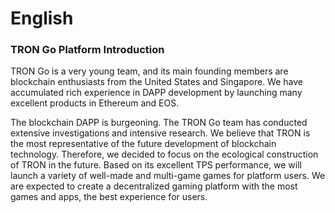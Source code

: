# English

### TRON Go Platform Introduction

TRON Go is a very young team, and its main founding members are blockchain enthusiasts from the United States and Singapore. We have accumulated rich experience in DAPP development by launching many excellent products in Ethereum and EOS.

The blockchain DAPP is burgeoning. The TRON Go team has conducted extensive investigations and intensive research. We believe that TRON is the most representative of the future development of blockchain technology. Therefore, we decided to focus on the ecological construction of TRON in the future. Based on its excellent TPS performance, we will launch a variety of well-made and multi-game games for platform users. We are expected to create a decentralized gaming platform with the most games and apps, the best experience for users.

